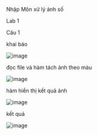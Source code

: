 Nhập Môn xử lý ảnh số 

Lab 1 
  
  Câu 1 
  
  khai báo
  
  
  ![image](https://github.com/user-attachments/assets/6fe6fc8f-3c1d-4deb-9f80-d7cd2cf6486c)

  
  đọc file và hàm tách ảnh theo màu 
  
  
  ![image](https://github.com/user-attachments/assets/ad19e602-1c8a-4dfa-91aa-de801d783b74)

  hàm hiển thị kết quả ảnh 

  ![image](https://github.com/user-attachments/assets/b250fc14-92ae-4d90-aa87-641fbbb3e057)

  kết quả 

  ![image](https://github.com/user-attachments/assets/0494f732-00d4-4bfc-bbb2-f5894114fbdc)



